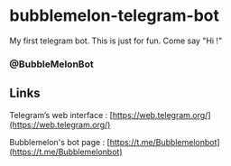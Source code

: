 # bubblemelon-telegram-bot
My first telegram bot. This is just for fun. Come say "Hi !"

### @BubbleMelonBot

## Links
Telegram’s web interface : [https://web.telegram.org/](https://web.telegram.org/)

Bubblemelon's bot page   : [https://t.me/Bubblemelonbot](https://t.me/Bubblemelonbot)
